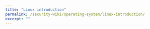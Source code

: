```yaml
---
title: "Linux introduction"
permalink: /security-wiki/operating-system/linux-introduction/
excerpt: ""
---
```

